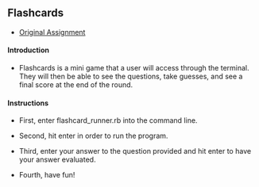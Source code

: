 ## Flashcards

* [Original Assignment](https://github.com/turingschool/curriculum/blob/master/source/projects/flashcards.markdown)

#### Introduction

* Flashcards is a mini game that a user will access through the terminal. They will then be able to see the questions, take guesses, and see a final score at the end of the round.

#### Instructions

* First, enter flashcard_runner.rb into the command line.

* Second, hit enter in order to run the program.

* Third, enter your answer to the question provided and hit enter to have your answer evaluated.

* Fourth, have fun!
